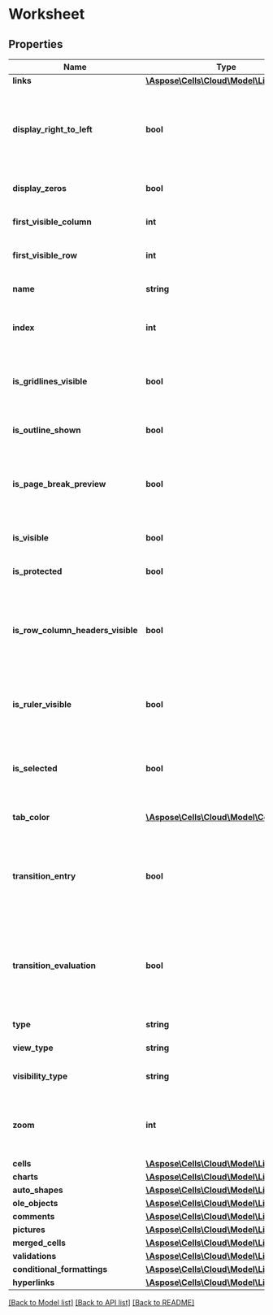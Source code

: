 # Worksheet

## Properties
Name | Type | Description | Notes
------------ | ------------- | ------------- | -------------
**links** | [**\Aspose\Cells\Cloud\Model\Link[]**](Link.md) |  | [optional] 
**display_right_to_left** | **bool** | Indicates if the specified worksheet is displayed from right to left instead    of from left to right.  Default is false. | [optional] 
**display_zeros** | **bool** | True if zero values are displayed. | [optional] 
**first_visible_column** | **int** | Represents first visible column index. | [optional] 
**first_visible_row** | **int** | Represents first visible row index. | [optional] 
**name** | **string** | Gets or sets the name of the worksheet. | [optional] 
**index** | **int** | Gets the index of sheet in the worksheets collection. | 
**is_gridlines_visible** | **bool** | Gets or sets a value indicating whether the gridelines are visible.Default     is true. | [optional] 
**is_outline_shown** | **bool** | Indicates whether show outline. | [optional] 
**is_page_break_preview** | **bool** | Indications the specified worksheet is shown in normal view or page break preview. | [optional] 
**is_visible** | **bool** | Represents if the worksheet is visible. | [optional] 
**is_protected** | **bool** | Indicates if the worksheet is protected. | 
**is_row_column_headers_visible** | **bool** | Gets or sets a value indicating whether the worksheet will display row and column headers.Default is true. | [optional] 
**is_ruler_visible** | **bool** | Indicates whether the ruler is visible. Only apply for page break preview. | [optional] 
**is_selected** | **bool** | Indicates whether this worksheet is selected when the workbook is opened. | [optional] 
**tab_color** | [**\Aspose\Cells\Cloud\Model\Color**](Color.md) | Represents worksheet tab color. | [optional] 
**transition_entry** | **bool** | Flag indicating whether the Transition Formula Entry (Lotus compatibility) option is enabled. | [optional] 
**transition_evaluation** | **bool** | Flag indicating whether the Transition Formula Evaluation (Lotus compatibility) option is enabled. | [optional] 
**type** | **string** | Represents worksheet type | [optional] 
**view_type** | **string** | Gets and sets the view type. | [optional] 
**visibility_type** | **string** | Indicates the state for this sheet visibility | [optional] 
**zoom** | **int** | Represents the scaling factor in percent. It should be btween 10 and 400. | [optional] 
**cells** | [**\Aspose\Cells\Cloud\Model\LinkElement**](LinkElement.md) |  | [optional] 
**charts** | [**\Aspose\Cells\Cloud\Model\LinkElement**](LinkElement.md) |  | [optional] 
**auto_shapes** | [**\Aspose\Cells\Cloud\Model\LinkElement**](LinkElement.md) |  | [optional] 
**ole_objects** | [**\Aspose\Cells\Cloud\Model\LinkElement**](LinkElement.md) |  | [optional] 
**comments** | [**\Aspose\Cells\Cloud\Model\LinkElement**](LinkElement.md) |  | [optional] 
**pictures** | [**\Aspose\Cells\Cloud\Model\LinkElement**](LinkElement.md) |  | [optional] 
**merged_cells** | [**\Aspose\Cells\Cloud\Model\LinkElement**](LinkElement.md) |  | [optional] 
**validations** | [**\Aspose\Cells\Cloud\Model\LinkElement**](LinkElement.md) |  | [optional] 
**conditional_formattings** | [**\Aspose\Cells\Cloud\Model\LinkElement**](LinkElement.md) |  | [optional] 
**hyperlinks** | [**\Aspose\Cells\Cloud\Model\LinkElement**](LinkElement.md) |  | [optional] 

[[Back to Model list]](../README.md#documentation-for-models) [[Back to API list]](../README.md#documentation-for-api-endpoints) [[Back to README]](../README.md)


